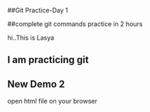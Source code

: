 ##Git Practice-Day 1

##complete git commands practice in 2 hours

hi..This is Lasya 

## I am practicing git

## New Demo 2

open html file on your browser




